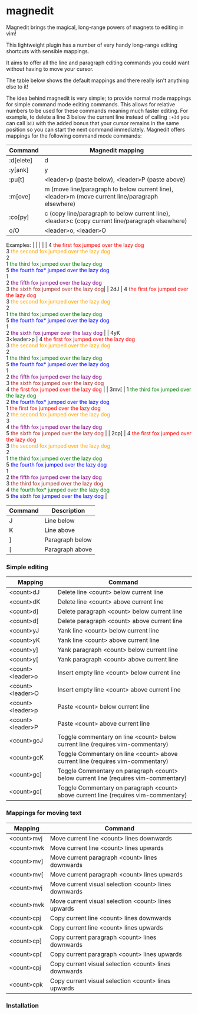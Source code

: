 # magnedit

Magnedit brings the magical, long-range powers of magnets to editing in vim!

This lightweight plugin has a number of very handy long-range editing shortcuts with sensible mappings.

It aims to offer all the line and paragraph editing commands you could want without having to move your cursor.

The table below shows the default mappings and there really isn't anything else to it!

The idea behind magnedit is very simple; to provide normal mode mappings for simple command mode editing commands. This allows for relative numbers to be used for these commands meaning much faster editing. For example, to delete a line 3 below the current line instead of calling `:+3d` you can call `3dJ` with the added bonus that your cursor remains in the same position so you can start the next command immediately. Magnedit offers mappings for the following command mode commands:

| Command | Magnedit mapping |
| ------- | ------- |
| :d[elete]        | d |
| :y[ank]          | y |
| :pu[t]           | \<leader\>p (paste below), \<leader\>P (paste above) |
| :m[ove]          | m (move line/paragraph to below current line), \<leader\>m (move current line/paragraph elsewhere) |
| :co[py]          | c (copy line/paragraph to below current line), \<leader\>c (copy current line/paragraph elsewhere) |
| o/O              | \<leader\>o, \<leader\>O |

Examples:
| | |
|              |  4 <span style="color:red">the first fox jumped over the lazy dog</span><br>3 <span style="color:orange">the second fox jumped over the lazy dog</span><br>2<br>1 <span style="color:green">the third fox jumped over the lazy dog</span><br>5 <span style="color:blue">the fourth fox\* jumped over the lazy dog</span><br>1<br>2 <span style="color:purple">the fifth fox jumped over the lazy dog</span><br>3 <span style="color:brown">the sixth fox jumped over the lazy dog</span>|
| 2dJ          |  4 <span style="color:red">the first fox jumped over the lazy dog</span><br>3 <span style="color:orange">the second fox jumped over the lazy dog</span><br>2<br>1 <span style="color:green">the third fox jumped over the lazy dog</span><br>5  <span style="color:blue">the fourth fox\* jumped over the lazy dog</span><br>1<br>2 <span style="color:purple">the sixth fox jumper over the lazy dog</span>  | 
| 4yK<br>3\<leader\>p  |  4 <span style="color:red">the first fox jumped over the lazy dog</span><br>3 <span style="color:orange">the second fox jumped over the lazy dog</span><br>2<br>1 <span style="color:green">the third fox jumped over the lazy dog</span><br>5  <span style="color:blue">the fourth fox\* jumped over the lazy dog</span><br>1<br>2 <span style="color:purple">the fifth fox jumped over the lazy dog</span><br>3 <span style="color:brown">the sixth fox jumped over the lazy dog</span><br>4 <span style="color:red">the first fox jumped over the lazy dog</span>       |
| 3mv[         |  1 <span style="color:green">the third fox jumped over the lazy dog</span><br>2  <span style="color:blue">the fourth fox\* jumped over the lazy dog</span><br>1 <span style="color:red">the first fox jumped over the lazy dog</span><br>2 <span style="color:orange">the second fox jumped over the lazy dog</span><br>3<br>4 <span style="color:purple">the fifth fox jumped over the lazy dog</span><br>5 <span style="color:brown">the sixth fox jumped over the lazy dog</span>     |
| 2cp]         |  4 <span style="color:red">the first fox jumped over the lazy dog</span><br>3 <span style="color:orange">the second fox jumped over the lazy dog</span><br>2<br>1 <span style="color:green">the third fox jumped over the lazy dog</span><br>5  <span style="color:blue">the fourth fox jumped over the lazy dog</span><br>1<br>2 <span style="color:purple">the fifth fox jumped over the lazy dog</span><br>3 <span style="color:brown">the third fox jumped over the lazy dog</span><br>4 <span style="color:green">the fourth fox\* jumped over the lazy dog</span><br>5 <span style="color:blue">the sixth fox jumped over the lazy dog</span>      |

| Command | Description |
| ------- | ------- |
| J | Line below |
| K | Line above |
| ] | Paragraph below |
| [ | Paragraph above |

### Simple editing

| Mapping | Command |
| ------- | ------- |
| \<count\>dJ             | Delete line \<count\> below current line |
| \<count\>dK             | Delete line \<count\> above current line |
| \<count\>d]             | Delete paragraph \<count\> below current line |
| \<count\>d[             | Delete paragraph \<count\> above current line |
| \<count\>yJ             | Yank line \<count\> below current line |
| \<count\>yK             | Yank line \<count\> above current line |
| \<count\>y]             | Yank paragraph \<count\> below current line |
| \<count\>y[             | Yank paragraph \<count\> above current line |
| \<count\>\<leader\>o    | Insert empty line \<count\> below current line |
| \<count\>\<leader\>O    | Insert empty line \<count\> above current line |
| \<count\>\<leader\>p    | Paste \<count\> below current line |
| \<count\>\<leader\>P    | Paste \<count\> above current line |
| \<count\>gcJ            | Toggle commentary on line \<count\> below current line (requires vim-commentary) |
| \<count\>gcK            | Toggle Commentary on line \<count\> above current line (requires vim-commentary) |
| \<count\>gc]            | Toggle Commentary on paragraph \<count\> below current line (requires vim-commentary) |
| \<count\>gc[            | Toggle Commentary on paragraph \<count\> above current line (requires vim-commentary) |

### Mappings for moving text

| Mapping | Command |
| ------- | ------- |
| \<count\>mvj   | Move current line \<count\> lines downwards |
| \<count\>mvk   | Move current line \<count\> lines upwards |
| \<count\>mv]   | Move current paragraph \<count\> lines downwards |
| \<count\>mv[   | Move current paragraph \<count\> lines upwards |
| \<count\>mvj   | Move current visual selection \<count\> lines downwards |
| \<count\>mvk   | Move current visual selection \<count\> lines upwards |
| \<count\>cpj   | Copy current line \<count\> lines downwards |
| \<count\>cpk   | Copy current line \<count\> lines upwards |
| \<count\>cp]   | Copy current paragraph \<count\> lines downwards |
| \<count\>cp[   | Copy current paragraph \<count\> lines upwards |
| \<count\>cpj   | Copy current visual selection \<count\> lines downwards |
| \<count\>cpk   | Copy current visual selection \<count\> lines upwards |

### Installation


